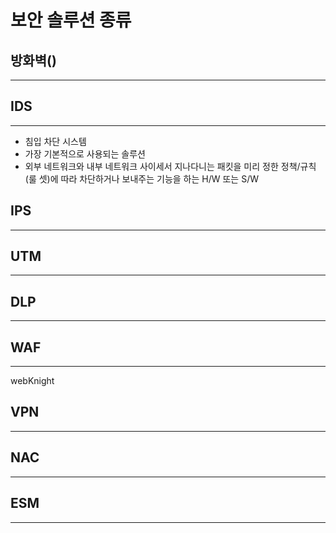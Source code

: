 
# 보안 솔루션 종류

## 방화벽()
---

## IDS
---

- 침입 차단 시스템
- 가장 기본적으로 사용되는 솔루션
- 외부 네트워크와 내부 네트워크 사이세서 지나다니는 패킷을 미리 정한 정책/규칙(룰 셋)에 따라 차단하거나 보내주는 기능을 하는 H/W 또는 S/W

## IPS
---

## UTM
---

## DLP
---

## WAF 
---

webKnight

## VPN
---

## NAC
---

## ESM
---